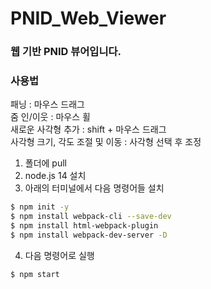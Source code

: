 # PNID_Web_Viewer
### 웹 기반 PNID 뷰어입니다.

### 사용법
패닝 : 마우스 드래그  
줌 인/이웃 : 마우스 휠  
새로운 사각형 추가 : shift + 마우스 드래그  
사각형 크기, 각도 조절 및 이동 : 사각형 선택 후 조정  

1. 폴더에 pull
2. node.js 14 설치
3. 아래의 터미널에서 다음 명령어들 설치
```bash
$ npm init -y
$ npm install webpack-cli --save-dev
$ npm install html-webpack-plugin
$ npm install webpack-dev-server -D
```
4. 다음 명령어로 실행
  ```bash
$ npm start
```
